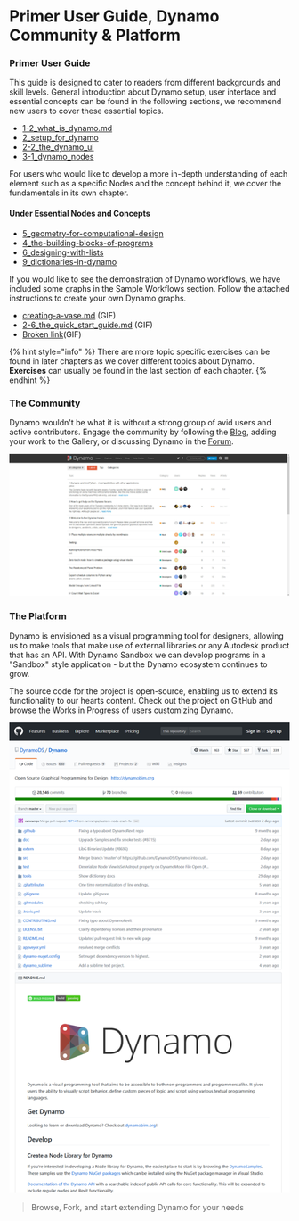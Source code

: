 # Primer User Guide, Dynamo Community & Platform

### Primer User Guide

This guide is designed to cater to readers from different backgrounds and skill levels. General introduction about Dynamo setup, user interface and essential concepts can be found in the following sections, we recommend new users to cover these essential topics.

* [1-2\_what\_is\_dynamo.md](1-2\_what\_is\_dynamo.md "mention")
* [2\_setup\_for\_dynamo](../2\_setup\_for\_dynamo/ "mention")
* [2-2\_the\_dynamo\_ui](../2-2\_the\_dynamo\_ui/ "mention")
* [3-1\_dynamo\_nodes](../3-1\_dynamo\_nodes/ "mention")

For users who would like to develop a more in-depth understanding of each element such as a specific Nodes and the concept behind it, we cover the fundamentals in its own chapter.

#### Under Essential Nodes and Concepts

* [5\_geometry-for-computational-design](../essential-nodes-and-concepts/5\_geometry-for-computational-design/ "mention")
* [4\_the-building-blocks-of-programs](../essential-nodes-and-concepts/4\_the-building-blocks-of-programs/ "mention")
* [6\_designing-with-lists](../essential-nodes-and-concepts/6\_designing-with-lists/ "mention")
* [9\_dictionaries-in-dynamo](../essential-nodes-and-concepts/9\_dictionaries-in-dynamo/ "mention")

If you would like to see the demonstration of Dynamo workflows, we have included some graphs in the Sample Workflows section. Follow the attached instructions to create your own Dynamo graphs.

* [creating-a-vase.md](../sample-workflow/your-first-dynamo-graph/creating-a-vase.md "mention") (GIF)
* [2-6\_the\_quick\_start\_guide.md](../sample-workflow/your-first-dynamo-graph/2-6\_the\_quick\_start\_guide.md "mention") (GIF)
* [Broken link](broken-reference "mention")(GIF)

{% hint style="info" %}
There are more topic specific exercises can be found in later chapters as we cover different topics about Dynamo. **Exercises** can usually be found in the last section of each chapter.
{% endhint %}

### The Community

Dynamo wouldn't be what it is without a strong group of avid users and active contributors. Engage the community by following the [Blog](http://dynamobim.org/blog/), adding your work to the Gallery, or discussing Dynamo in the [Forum](https://forum.dynamobim.com).

![The Forum](../.gitbook/assets/02-Community.png)

### The Platform

Dynamo is envisioned as a visual programming tool for designers, allowing us to make tools that make use of external libraries or any Autodesk product that has an API. With Dynamo Sandbox we can develop programs in a "Sandbox" style application - but the Dynamo ecosystem continues to grow.

The source code for the project is open-source, enabling us to extend its functionality to our hearts content. Check out the project on GitHub and browse the Works in Progress of users customizing Dynamo.

![The Repo](../.gitbook/assets/03-TheRepo.png)

> Browse, Fork, and start extending Dynamo for your needs
